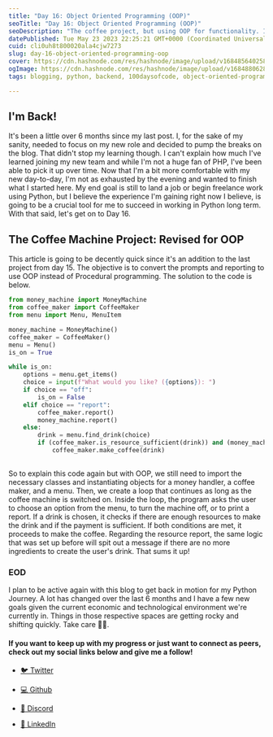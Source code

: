 ```yaml
---
title: "Day 16: Object Oriented Programming (OOP)"
seoTitle: "Day 16: Object Oriented Programming (OOP)"
seoDescription: "The coffee project, but using OOP for functionality. I'm Back!"
datePublished: Tue May 23 2023 22:25:21 GMT+0000 (Coordinated Universal Time)
cuid: cli0uh8t800020ala4cjw7273
slug: day-16-object-oriented-programming-oop
cover: https://cdn.hashnode.com/res/hashnode/image/upload/v1684856402582/7cd12549-ac36-4a88-aa67-43ebef49e7f9.png
ogImage: https://cdn.hashnode.com/res/hashnode/image/upload/v1684880628852/05a3ffa3-ec4a-41b8-b63a-9f38fc5e238d.png
tags: blogging, python, backend, 100daysofcode, object-oriented-programming

---
```


## I'm Back!

It's been a little over 6 months since my last post. I, for the sake of my sanity, needed to focus on my new role and decided to pump the breaks on the blog. That didn't stop my learning though. I can't explain how much I've learned joining my new team and while I'm not a huge fan of PHP, I've been able to pick it up over time. Now that I'm a bit more comfortable with my new day-to-day, I'm not as exhausted by the evening and wanted to finish what I started here. My end goal is still to land a job or begin freelance work using Python, but I believe the experience I'm gaining right now I believe, is going to be a crucial tool for me to succeed in working in Python long term. With that said, let's get on to Day 16.

## The Coffee Machine Project: Revised for OOP

This article is going to be decently quick since it's an addition to the last project from day 15. The objective is to convert the prompts and reporting to use OOP instead of Procedural programming. The solution to the code is below.

```python
from money_machine import MoneyMachine
from coffee_maker import CoffeeMaker
from menu import Menu, MenuItem

money_machine = MoneyMachine()
coffee_maker = CoffeeMaker()
menu = Menu()
is_on = True

while is_on:
    options = menu.get_items()
    choice = input(f"What would you like? ({options}): ")
    if choice == "off":
        is_on = False
    elif choice == "report":
        coffee_maker.report()
        money_machine.report()
    else:
        drink = menu.find_drink(choice)
        if (coffee_maker.is_resource_sufficient(drink)) and (money_machine.make_payment(drink.cost)):
            coffee_maker.make_coffee(drink)
  
```

So to explain this code again but with OOP, we still need to import the necessary classes and instantiating objects for a money handler, a coffee maker, and a menu. Then, we create a loop that continues as long as the coffee machine is switched on. Inside the loop, the program asks the user to choose an option from the menu, to turn the machine off, or to print a report. If a drink is chosen, it checks if there are enough resources to make the drink and if the payment is sufficient. If both conditions are met, it proceeds to make the coffee. Regarding the resource report, the same logic that was set up before will spit out a message if there are no more ingredients to create the user's drink. That sums it up!

### EOD

I plan to be active again with this blog to get back in motion for my Python Journey. A lot has changed over the last 6 months and I have a few new goals given the current economic and technological environment we're currently in. Things in those respective spaces are getting rocky and shifting quickly. Take care ✌🏾.

#### If you want to keep up with my progress or just want to connect as peers, check out my social links below and give me a follow!

* [🐦 Twitter](https://twitter.com/RingoMandingo93)
    
* [💻 Github](https://github.com/kdleonard93)
    
* [👾 Discord](https://discord.com/users/407639833146818570)
    
* [👔 LinkedIn](https://www.linkedin.com/in/kyle-leonard93/)